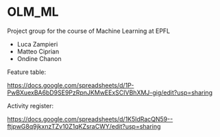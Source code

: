 # OLM_ML
Project group for the course of Machine Learning at EPFL

- Luca Zampieri
- Matteo Ciprian
- Ondine Chanon



Feature table:

https://docs.google.com/spreadsheets/d/1P-PwBXuexBA6bD9SE9PzRpnJKMwEExSCIVBhXMJ-gig/edit?usp=sharing


Activity register:

https://docs.google.com/spreadsheets/d/1K5ldRacQN59--ftjpwG8q9jkxnzTZv10Z1qKZsraCWY/edit?usp=sharing
